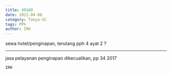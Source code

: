 ```yaml
---
title: 49160
date: 2021-04-08
category: Tanya-SC
tags: PPh
author: IRH
---
```


sewa hotel/penginapan, terutang pph 4 ayat 2 ?

---

jasa pelayanan penginapan dikecualikan, pp 34 2017

`IRH`
